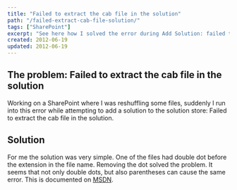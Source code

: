 ```yaml
---
title: "Failed to extract the cab file in the solution"
path: "/failed-extract-cab-file-solution/"
tags: ["SharePoint"]
excerpt: "See here how I solved the error during Add Solution: failed to extract the cab file in the solution error. This was by incorrect filenames."
created: 2012-06-19
updated: 2012-06-19
---
```


## The problem: Failed to extract the cab file in the solution

Working on a SharePoint where I was reshuffling some files, suddenly I run into this error while attempting to add a solution to the solution store: Failed to extract the cab file in the solution.

## Solution

For me the solution was very simple. One of the files had double dot before the extension in the file name. Removing the dot solved the problem. It seems that not only double dots, but also parentheses can cause the same error. This is documented on [MSDN](http://msdn.microsoft.com/en-us/library/ee330922.aspx).

